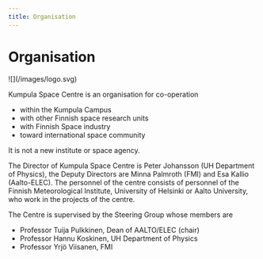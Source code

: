 ```yaml
---
title: Organisation
---
```


# Organisation

<div class="right small-hide"> ![](/images/logo.svg) </div>

Kumpula Space Centre is an organisation for co-operation

- within the Kumpula Campus
- with other Finnish space research units
- with Finnish Space industry
- toward international space community

It is not a new institute or space agency.

The Director of Kumpula Space Centre is Peter Johansson (UH Department of
Physics), the Deputy Directors are Minna Palmroth (FMI) and Esa Kallio
(Aalto-ELEC). The personnel of the centre consists of personnel of the Finnish
Meteorological Institute, University of Helsinki or Aalto University, who work
in the projects of the centre.

The Centre is supervised by the Steering Group whose members are

- Professor Tuija Pulkkinen, Dean of AALTO/ELEC (chair)
- Professor Hannu Koskinen, UH Department of Physics
- Professor Yrjö Viisanen, FMI
